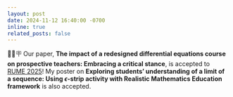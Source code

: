 ```yaml
---
layout: post
date: 2024-11-12 16:40:00 -0700
inline: true
related_posts: false
---
```


:tada::page_facing_up::placard: Our paper, **The impact of a redesigned differential equations course on prospective teachers: Embracing a critical stance**, is accepted to [RUME 2025](https://sites.google.com/view/rume2025/)! My poster on **Exploring students’ understanding of a limit of a sequence: Using $\epsilon$-strip activity with Realistic Mathematics Education framework** is also accepted.
